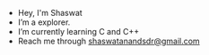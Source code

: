 - Hey, I'm Shaswat
- I’m a explorer.   
- I’m currently learning C and C++
- Reach me through shaswatanandsdr@gmail.com

<!---
Shaswat13/Shaswat13 is a ✨ special ✨ repository because its `README.md` (this file) appears on your GitHub profile.
You can click the Preview link to take a look at your changes.
--->
